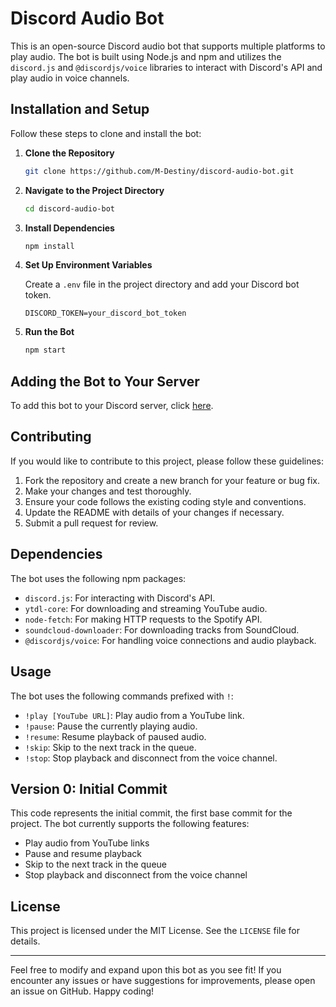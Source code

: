 # Discord Audio Bot

This is an open-source Discord audio bot that supports multiple platforms to play audio. The bot is built using Node.js and npm and utilizes the `discord.js` and `@discordjs/voice` libraries to interact with Discord's API and play audio in voice channels.


## Installation and Setup

Follow these steps to clone and install the bot:

1. **Clone the Repository**

   ```bash
   git clone https://github.com/M-Destiny/discord-audio-bot.git
   ```

2. **Navigate to the Project Directory**

   ```bash
   cd discord-audio-bot
   ```

3. **Install Dependencies**

   ```bash
   npm install
   ```

4. **Set Up Environment Variables**

   Create a `.env` file in the project directory and add your Discord bot token.

   ```
   DISCORD_TOKEN=your_discord_bot_token
   ```

5. **Run the Bot**

   ```bash
   npm start
   ```

## Adding the Bot to Your Server

To add this bot to your Discord server, click [here](https://discord.com/oauth2/authorize?client_id=1200705682152898570).

## Contributing

If you would like to contribute to this project, please follow these guidelines:

1. Fork the repository and create a new branch for your feature or bug fix.
2. Make your changes and test thoroughly.
3. Ensure your code follows the existing coding style and conventions.
4. Update the README with details of your changes if necessary.
5. Submit a pull request for review.

## Dependencies

The bot uses the following npm packages:

- `discord.js`: For interacting with Discord's API.
- `ytdl-core`: For downloading and streaming YouTube audio.
- `node-fetch`: For making HTTP requests to the Spotify API.
- `soundcloud-downloader`: For downloading tracks from SoundCloud.
- `@discordjs/voice`: For handling voice connections and audio playback.

## Usage

The bot uses the following commands prefixed with `!`:

- `!play [YouTube URL]`: Play audio from a YouTube link.
- `!pause`: Pause the currently playing audio.
- `!resume`: Resume playback of paused audio.
- `!skip`: Skip to the next track in the queue.
- `!stop`: Stop playback and disconnect from the voice channel.

## Version 0: Initial Commit

This code represents the initial commit, the first base commit for the project. The bot currently supports the following features:

- Play audio from YouTube links
- Pause and resume playback
- Skip to the next track in the queue
- Stop playback and disconnect from the voice channel

## License

This project is licensed under the MIT License. See the `LICENSE` file for details.

---

Feel free to modify and expand upon this bot as you see fit! If you encounter any issues or have suggestions for improvements, please open an issue on GitHub. Happy coding!